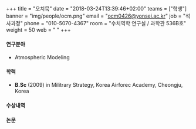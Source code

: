 ﻿+++
title = "오치묵"
date = "2018-03-24T13:39:46+02:00"
teams = ["학생"]
banner = "img/people/ocm.png"
email = "ocm0426@yonsei.ac.kr"
job = "석사과정"
phone = "010-5070-4367"
room = "수치역학 연구실 / 과학관 536B호"
weight = 50
web = " "
+++

#### 연구분야
+ Atmospheric Modeling

#### 학력
+ **B.Sc** (2009) in Militrary Strategy, Korea Airforec Academy, Cheongju, Korea

#### 수상내역


#### 논문
